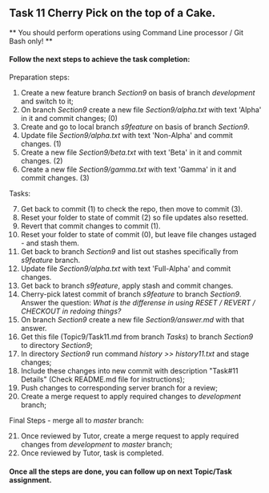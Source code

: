 ## Task 11 Cherry Pick on the top of a Cake.

** You should perform operations using Command Line processor / Git Bash only! **

#### Follow the next steps to achieve the task completion:

Preparation steps:

1.  Create a new feature branch *Section9* on basis of branch *development* and switch to it;
2.  On branch *Section9* create a new file *Section9/alpha.txt* with text 'Alpha' in it and commit changes;			(0)
3.  Create and go to local branch *s9feature* on basis of branch *Section9*.
4.  Update file *Section9/alpha.txt* with text 'Non-Alpha' and commit changes.										(1)
5.  Create a new file *Section9/beta.txt* with text 'Beta' in it and commit changes.								(2)
6.  Create a new file *Section9/gamma.txt* with text 'Gamma' in it and commit changes.								(3)

Tasks:

7.  Get back to commit (1) to check the repo, then move to commit (3).
8.  Reset your folder to state of commit (2) so file updates also resetted.
9.  Revert that commit changes to commit (1).
10. Reset your folder to state of commit (0), but leave file changes ustaged - and stash them.
11. Get back to branch *Section9* and list out stashes specifically from *s9feature* branch.
12. Update file *Section9/alpha.txt* with text 'Full-Alpha' and commit changes.
13. Get back to branch *s9feature*, apply stash and commit changes.
14. Cherry-pick latest commit of branch *s9feature* to branch *Section9*. Answer the question:
	*What is the differense in using RESET / REVERT / CHECKOUT in redoing things?*
15.	On branch *Section9* create a new file *Section9/answer.md* with that answer.
16. Get this file (Topic9/Task11.md from branch *Tasks*) to branch *Section9* to directory *Section9*;
17. In directory *Section9* run command *history >> history11.txt* and stage changes;
18.	Include these changes into new commit with description "Task#11 Details" (Check README.md file for instructions);
19. Push changes to corresponding server branch for a review;
20. Create a merge request to apply required changes to *development* branch;

Final Steps - merge all to *master* branch:

21. Once reviewed by Tutor, create a merge request to apply required changes from *development* to *master* branch;
22. Once reviewed by Tutor, task is completed.

#### Once all the steps are done, you can follow up on next Topic/Task assignment.